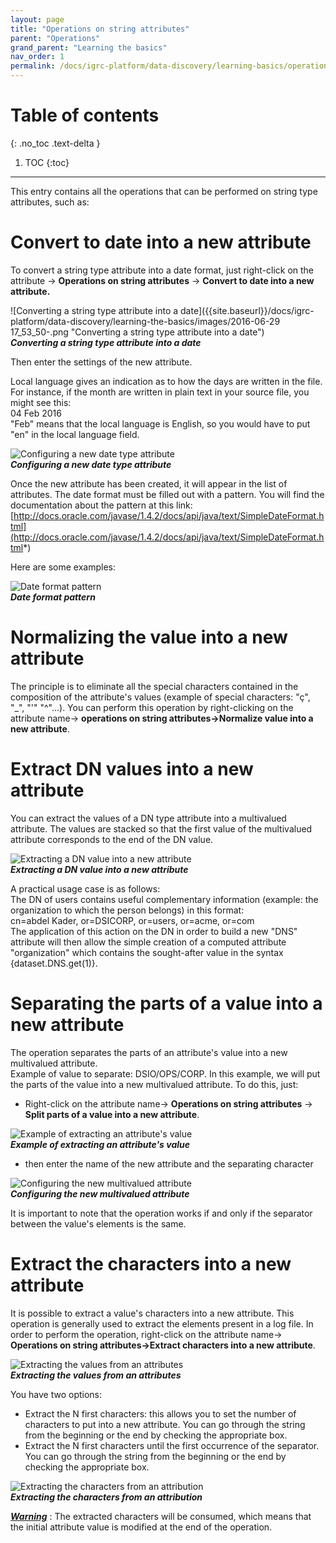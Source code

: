 ```yaml
---
layout: page
title: "Operations on string attributes"
parent: "Operations"
grand_parent: "Learning the basics"
nav_order: 1
permalink: /docs/igrc-platform/data-discovery/learning-basics/operations-on-string-attributes/
---
```


# Table of contents
{: .no_toc .text-delta }

1. TOC
{:toc}
---

This entry contains all the operations that can be performed on string type attributes, such as:    

# Convert to date into a new attribute

To convert a string type attribute into a date format, just right-click on the attribute -\> **Operations on string attributes**  -\> **Convert to date into a new attribute.**   

![Converting a string type attribute into a date]({{site.baseurl}}/docs/igrc-platform/data-discovery/learning-the-basics/images/2016-06-29 17_53_50-.png "Converting a string type attribute into a date")   
**_Converting a string type attribute into a date_**    

Then enter the settings of the new attribute.   

Local language gives an indication as to how the days are written in the file.
For instance, if the month are written in plain text in your source file, you might see this:   
04 Feb 2016   
"Feb" means that the local language is English, so you would have to put "en" in the local language field.   

![Configuring a new date type attribute]({{site.baseurl}}/docs/igrc-platform/data-discovery/learning-the-basics/images/2-operations-on-string-attributes.png "Configuring a new date type attribute")   
**_Configuring a new date type attribute_**    

Once the new attribute has been created, it will appear in the list of attributes. The date format must be filled out with a pattern. You will find the documentation about the pattern at this link:   
[http://docs.oracle.com/javase/1.4.2/docs/api/java/text/SimpleDateFormat.html](http://docs.oracle.com/javase/1.4.2/docs/api/java/text/SimpleDateFormat.html*)   

Here are some examples:

![Date format pattern]({{site.baseurl}}/docs/igrc-platform/data-discovery/learning-the-basics/images/3-operations-on-string-attributes.png "Date format pattern")   
**_Date format pattern_**   

# Normalizing the value into a new attribute

The principle is to eliminate all the special characters contained in the composition of the attribute's values (example of special characters: "ç", "\_", "'" "^"...). You can perform this operation by right-clicking on the attribute name-\> **operations on string attributes-\>Normalize value into a new attribute**.   

# Extract DN values into a new attribute

You can extract the values of a DN type attribute into a multivalued attribute. The values are stacked so that the first value of the multivalued attribute corresponds to the end of the DN value.    

![Extracting a DN value into a new attribute]({{site.baseurl}}/docs/igrc-platform/data-discovery/learning-the-basics/images/2016-06-29_17_52_04-.png "Extracting a DN value into a new attribute")   
**_Extracting a DN value into a new attribute_**   

A practical usage case is as follows:   
The DN of users contains useful complementary information (example: the organization to which the person belongs) in this format:    
cn=abdel Kader, or=DSICORP, or=users, or=acme, or=com   
The application of this action on the DN in order to build a new "DNS" attribute will then allow the simple creation of a computed attribute "organization" which contains the sought-after value in the syntax {dataset.DNS.get(1)}.

# Separating the parts of a value into a new attribute

The operation separates the parts of an attribute's value into a new multivalued attribute.  
Example of value to separate: DSIO/OPS/CORP. In this example, we will put the parts of the value into a new multivalued attribute. To do this, just:   

- Right-click on the attribute name-\> **Operations on string attributes** -\> **Split parts of a value into a new attribute**.

![Example of extracting an attribute's value]({{site.baseurl}}/docs/igrc-platform/data-discovery/learning-the-basics/images/2016-06-29_17_41_34-iGRC_Project_-_toto_discovery_test_AD_users_test.discovery_-_iGRC_Analytics.png "Example of extracting an attribute's value")   
**_Example of extracting an attribute's value_**   

- then enter the name of the new attribute and the separating character

![Configuring the new multivalued attribute]({{site.baseurl}}/docs/igrc-platform/data-discovery/learning-the-basics/images/6-operation.png "Configuring the new multivalued attribute")   
**_Configuring the new multivalued attribute_**   

It is important to note that the operation works if and only if the separator between the value's elements is the same.   

# Extract the characters into a new attribute

It is possible to extract a value's characters into a new attribute. This operation is generally used to extract the elements present in a log file. In order to perform the operation, right-click on the attribute name-\> **Operations on string attributes-\>Extract characters into a new attribute**.   

![Extracting the values from an attributes]({{site.baseurl}}/docs/igrc-platform/data-discovery/learning-the-basics/images/2016-06-29_17_46_36-.png "Extracting the values from an attributes")   
**_Extracting the values from an attributes_**    

You have two options:   

- Extract the N first characters: this allows you to set the number of characters to put into a new attribute. You can go through the string from the beginning or the end by checking the appropriate box.
- Extract the N first characters until the first occurrence of the separator. You can go through the string from the beginning or the end by checking the appropriate box.

![Extracting the characters from an attribution]({{site.baseurl}}/docs/igrc-platform/data-discovery/learning-the-basics/images/8-operations-on-string-attributes.png "Extracting the characters from an attribution")   
**_Extracting the characters from an attribution_**    

**_<u>Warning</u>_** : The extracted characters will be consumed, which means that the initial attribute value is modified at the end of the operation.
